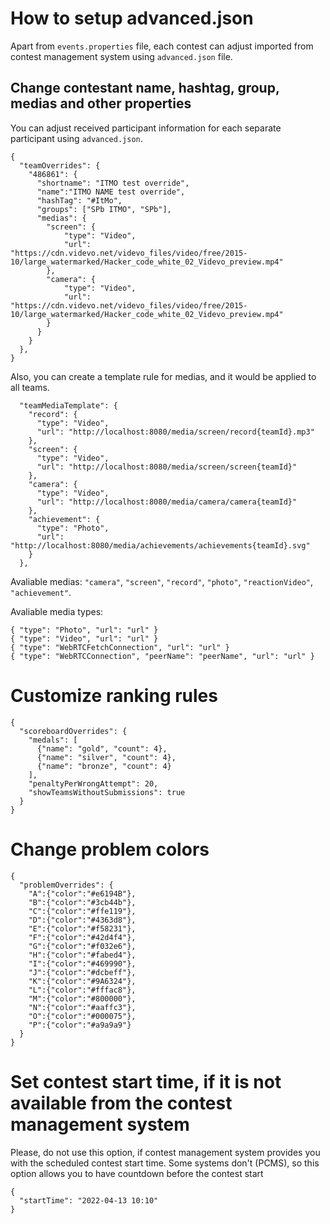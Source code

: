 # How to setup advanced.json

Apart from ```events.properties``` file, each contest can adjust imported from contest management system using ```advanced.json``` file.

## Change contestant name, hashtag, group, medias and other properties

You can adjust received participant information for each separate participant using ```advanced.json```. 
```
{
  "teamOverrides": {
    "486861": {
      "shortname": "ITMO test override", 
      "name":"ITMO NAME test override",
      "hashTag": "#ItMo",
      "groups": ["SPb ITMO", "SPb"],
      "medias": {
        "screen": {
            "type": "Video",
            "url": "https://cdn.videvo.net/videvo_files/video/free/2015-10/large_watermarked/Hacker_code_white_02_Videvo_preview.mp4"
        },
        "camera": {
            "type": "Video",
            "url": "https://cdn.videvo.net/videvo_files/video/free/2015-10/large_watermarked/Hacker_code_white_02_Videvo_preview.mp4"
        }
      }
    }
  },
}
```

Also, you can create a template rule for medias, and it would be applied to all teams.

```
  "teamMediaTemplate": {
    "record": {
      "type": "Video",
      "url": "http://localhost:8080/media/screen/record{teamId}.mp3"
    },
    "screen": {
      "type": "Video",
      "url": "http://localhost:8080/media/screen/screen{teamId}"
    },
    "camera": {
      "type": "Video",
      "url": "http://localhost:8080/media/camera/camera{teamId}"
    },
    "achievement": {
      "type": "Photo",
      "url": "http://localhost:8080/media/achievements/achievements{teamId}.svg"
    }
  },
```

Avaliable medias: `"camera"`, `"screen"`, `"record"`, `"photo"`, `"reactionVideo"`, `"achievement"`. 

Avaliable media types:  
```
{ "type": "Photo", "url": "url" }
{ "type": "Video", "url": "url" }
{ "type": "WebRTCFetchConnection", "url": "url" }
{ "type": "WebRTCConnection", "peerName": "peerName", "url": "url" }
```

# Customize ranking rules
```
{
  "scoreboardOverrides": {
    "medals": [
      {"name": "gold", "count": 4},
      {"name": "silver", "count": 4},
      {"name": "bronze", "count": 4}
    ],
    "penaltyPerWrongAttempt": 20,
    "showTeamsWithoutSubmissions": true
  }
}
```

# Change problem colors
```
{
  "problemOverrides": {
    "A":{"color":"#e6194B"},
    "B":{"color":"#3cb44b"},
    "C":{"color":"#ffe119"},
    "D":{"color":"#4363d8"},
    "E":{"color":"#f58231"},
    "F":{"color":"#42d4f4"},
    "G":{"color":"#f032e6"},
    "H":{"color":"#fabed4"},
    "I":{"color":"#469990"},
    "J":{"color":"#dcbeff"},
    "K":{"color":"#9A6324"},
    "L":{"color":"#fffac8"},
    "M":{"color":"#800000"},
    "N":{"color":"#aaffc3"},
    "O":{"color":"#000075"},
    "P":{"color":"#a9a9a9"}
  }
}
```

# Set contest start time, if it is not available from the contest management system
Please, do not use this option, if contest management system provides you with the scheduled contest start time. 
Some systems don't (PCMS), so this option allows you to have countdown before the contest start

```
{
  "startTime": "2022-04-13 10:10"
}
```
